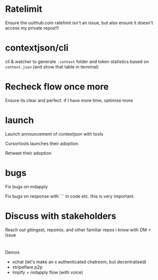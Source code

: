 # Ratelimit

Ensure the uuithub.com ratelimit isn't an issue, but also ensure it doesn't access my private repos!!!

# contextjson/cli

cli & watcher to generate `.context` folder and token statistics based on `context.json` (and show that table in terminal)

# Recheck flow once more

Ensure its clear and perfect. if I have more time, optimise more

# launch

Launch announcement of contextjson with tools

Cursortools launches their adoption

Retweet their adoption

# bugs

Fix bugs on mdapply

Fix bugs on response with ``` in code etc. this is very important.

# Discuss with stakeholders

Reach out gitingest, repomix, and other familiar repos i know with DM + Issue

#

Demos

- xchat (let's make an x authenticated chatroom, but decentralised)
- stripeflare p2p
- lmpify + mdapply flow (with voice)
